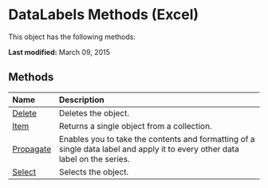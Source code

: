 
# DataLabels Methods (Excel)
This object has the following methods:

 **Last modified:** March 09, 2015


## Methods



|**Name**|**Description**|
|:-----|:-----|
| [Delete](c643324c-10ef-8427-da3e-ce71a7143541.md)|Deletes the object.|
| [Item](bc45ebcc-00f0-c253-0d68-002d8f20d750.md)|Returns a single object from a collection.|
| [Propagate](cf81fe7c-fb9c-bcd5-bd29-aef898c9c265.md)|Enables you to take the contents and formatting of a single data label and apply it to every other data label on the series.|
| [Select](8ba6763f-0d61-3e47-9876-5391c6509f5c.md)|Selects the object.|
